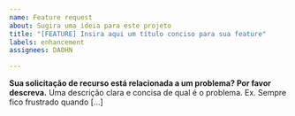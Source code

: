 ```yaml
---
name: Feature request
about: Sugira uma ideia para este projeto
title: "[FEATURE] Insira aqui um título conciso para sua feature"
labels: enhancement
assignees: DA0HN

---
```


**Sua solicitação de recurso está relacionada a um problema? Por favor descreva.**
Uma descrição clara e concisa de qual é o problema. Ex. Sempre fico frustrado quando [...]
